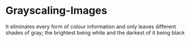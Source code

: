 # Grayscaling-Images
It eliminates every form of colour information and only leaves different shades of gray; the brightest being white and the darkest of it being black
